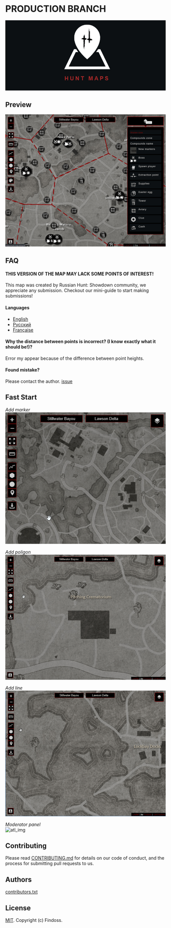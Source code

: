 # PRODUCTION BRANCH

![LOGO](public/images/media/logo-dark-text-870x390.png)

## Preview

![preview](public/images/preview.png)

## FAQ

#### THIS VERSION OF THE MAP MAY LACK SOME POINTS OF INTEREST!

This map was created by Russian Hunt: Showdown community, we appreciate any submission. Checkout our mini-guide to start making submissions!

#### Languages

- [English](https://hunt-map.online/)
- [Русский](https://hunt-map.online/#ru)
- [Française](https://hunt-map.online/#fr)

#### Why the distance between points is incorrect? (I know exactly what it should be!)?

Error my appear because of the difference between point heights.

#### Found mistake?

Please contact the author. [issue](https://github.com/Findoss/Hunt-map/issues)

## Fast Start

_Add marker_  
![atl_img](public/images/gifs/addMarker.gif)

_Add poligon_  
![atl_img](public/images/gifs/addPolygon.gif)

_Add line_  
![atl_img](public/images/gifs/addPolyline.gif)

_Moderator panel_  
![atl_img](public/images/gifs/admin.gif)

## Contributing

Please read [CONTRIBUTING.md](https://github.com/Findoss/Hunt-map/blob/master/CONTRIBUTING.md) for details on our code of conduct, and the process for submitting pull requests to us.

## Authors

[contributors.txt](./public/contributors.txt)

## License

[MIT](https://github.com/Findoss/Hunt-map/blob/master/LICENSE). Copyright (c) Findoss.

